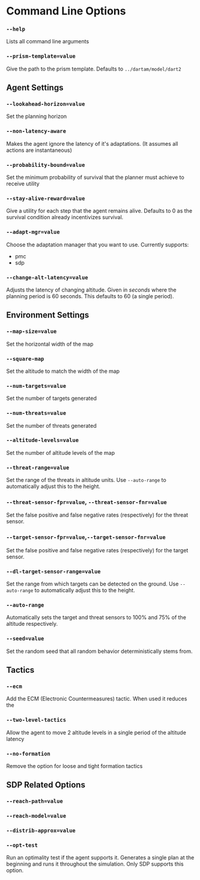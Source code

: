 
# Command Line Options

### `--help`
Lists all command line arguments

### `--prism-template=value`
Give the path to the prism template. Defaults to `../dartam/model/dart2`

## Agent Settings

### `--lookahead-horizon=value`
Set the planning horizon

### `--non-latency-aware`
Makes the agent ignore the latency of it's adaptations. (It assumes all actions are instantaneous)

### `--probability-bound=value`
Set the minimum probability of survival that the planner must achieve to receive utility

### `--stay-alive-reward=value`
Give a utility for each step that the agent remains alive. Defaults to 0 as the survival condition already incentivizes survival.

### `--adapt-mgr=value`
Choose the adaptation manager that you want to use. Currently supports:
*   pmc
*   sdp

### `--change-alt-latency=value`
Adjusts the latency of changing altitude. Given in *seconds* where the planning period is 60 seconds. This defaults to 60 (a single period).

## Environment Settings

### `--map-size=value`
Set the horizontal width of the map

### `--square-map`
Set the altitude to match the width of the map

### `--num-targets=value`
Set the number of targets generated

### `--num-threats=value`
Set the number of threats generated

### `--altitude-levels=value`
Set the number of altitude levels of the map

### `--threat-range=value`
Set the range of the threats in altitude units. Use `--auto-range` to automatically adjust this to the height.

### `--threat-sensor-fpr=value`, `--threat-sensor-fnr=value`
Set the false positive and false negative rates (respectively) for the threat sensor.

### `--target-sensor-fpr=value`,`--target-sensor-fnr=value`
Set the false positive and false negative rates (respectively) for the target sensor.

### `--dl-target-sensor-range=value`
Set the range from which targets can be detected on the ground. Use `--auto-range` to automatically adjust this to the height.

### `--auto-range`
Automatically sets the target and threat sensors to 100% and 75% of the altitude respectively.

### `--seed=value`
Set the random seed that all random behavior deterministically stems from.

## Tactics

### `--ecm`
Add the ECM (Electronic Countermeasures) tactic. When used it reduces the

### `--two-level-tactics`
Allow the agent to move 2 altitude levels in a single period of the altitude latency

### `--no-formation`
Remove the option for loose and tight formation tactics

## SDP Related Options

### `--reach-path=value`
### `--reach-model=value`
### `--distrib-approx=value`
### `--opt-test`
Run an optimality test if the agent supports it. Generates a single plan at the beginning and runs it throughout the simulation. Only SDP supports this option.
